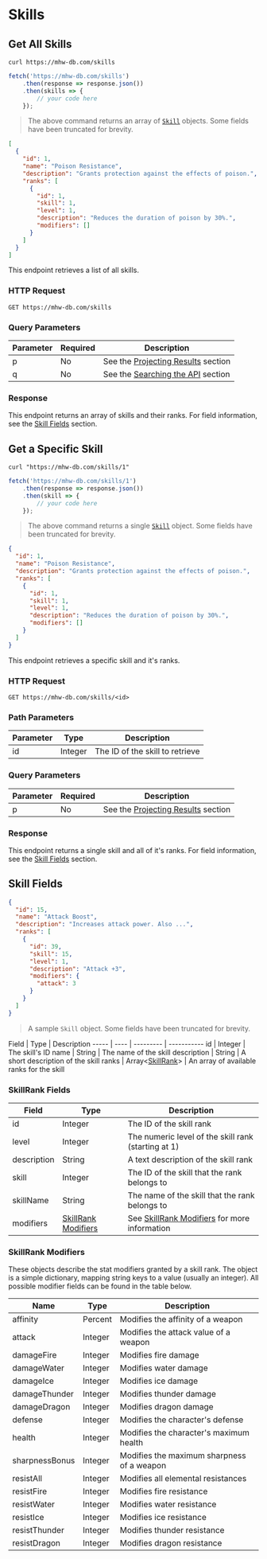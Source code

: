 # Skills
## Get All Skills
```shell
curl https://mhw-db.com/skills
```

```javascript
fetch('https://mhw-db.com/skills')
    .then(response => response.json())
    .then(skills => {
        // your code here
    });
```

> The above command returns an array of [`Skill`](#skill-fields) objects. Some fields have been truncated for brevity.

```json
[
  {
    "id": 1,
    "name": "Poison Resistance",
    "description": "Grants protection against the effects of poison.",
    "ranks": [
      {
        "id": 1,
        "skill": 1,
        "level": 1,
        "description": "Reduces the duration of poison by 30%.",
        "modifiers": []
      }
    ]
  }
]
```

This endpoint retrieves a list of all skills.

### HTTP Request
`GET https://mhw-db.com/skills`

### Query Parameters
Parameter | Required | Description
--------- | -------- | -----------
p | No | See the [Projecting Results](#projecting-results) section
q | No | See the [Searching the API](#searching-the-api) section

### Response
This endpoint returns an array of skills and their ranks. For field information, see the [Skill Fields](#skill-fields) section.

## Get a Specific Skill
```shell
curl "https://mhw-db.com/skills/1"
```

```javascript
fetch('https://mhw-db.com/skills/1')
    .then(response => response.json())
    .then(skill => {
        // your code here
    });
```

> The above command returns a single [`Skill`](#skill-fields) object. Some fields have been truncated for brevity.


```json
{
  "id": 1,
  "name": "Poison Resistance",
  "description": "Grants protection against the effects of poison.",
  "ranks": [
    {
      "id": 1,
      "skill": 1,
      "level": 1,
      "description": "Reduces the duration of poison by 30%.",
      "modifiers": []
    }
  ]
}
```

This endpoint retrieves a specific skill and it's ranks.

### HTTP Request
`GET https://mhw-db.com/skills/<id>`

### Path Parameters
Parameter | Type | Description
--------- | ---- | -----------
id | Integer | The ID of the skill to retrieve

### Query Parameters
Parameter | Required | Description
--------- | -------- | -----------
p | No | See the [Projecting Results](#projecting-results) section

### Response
This endpoint returns a single skill and all of it's ranks. For field information, see the [Skill Fields](#skill-fields) section.

## Skill Fields
```json
{
  "id": 15,
  "name": "Attack Boost",
  "description": "Increases attack power. Also ...",
  "ranks": [
    {
      "id": 39,
      "skill": 15,
      "level": 1,
      "description": "Attack +3",
      "modifiers": {
        "attack": 3
      }
    }
  ]
}
```

> A sample `Skill` object. Some fields have been truncated for brevity.

Field | Type | Description
----- | ---- | --------- | -----------
id | Integer | The skill's ID
name | String | The name of the skill
description | String | A short description of the skill
ranks | Array&lt;[SkillRank](#skillrank-fields)&gt; | An array of available ranks for the skill

### SkillRank Fields
Field | Type | Description
----- | ---- | -----------
id | Integer | The ID of the skill rank
level | Integer | The numeric level of the skill rank (starting at 1)
description | String | A text description of the skill rank
skill | Integer | The ID of the skill that the rank belongs to
skillName | String | The name of the skill that the rank belongs to
modifiers | [SkillRank Modifiers](#skillrank-modifiers) | See [SkillRank Modifiers](#skillrank-modifiers) for more information

### SkillRank Modifiers
These objects describe the stat modifiers granted by a skill rank. The object is a simple dictionary, mapping string keys
to a value (usually an integer). All possible modifier fields can be found in the table below.

Name | Type | Description
---- | ---- | -----------
affinity | Percent | Modifies the affinity of a weapon
attack | Integer | Modifies the attack value of a weapon
damageFire | Integer | Modifies fire damage
damageWater | Integer | Modifies water damage
damageIce | Integer | Modifies ice damage
damageThunder | Integer | Modifies thunder damage
damageDragon | Integer | Modifies dragon damage
defense | Integer | Modifies the character's defense
health | Integer | Modifies the character's maximum health
sharpnessBonus | Integer | Modifies the maximum sharpness of a weapon
resistAll | Integer | Modifies all elemental resistances
resistFire | Integer | Modifies fire resistance
resistWater | Integer | Modifies water resistance
resistIce | Integer | Modifies ice resistance
resistThunder | Integer | Modifies thunder resistance
resistDragon | Integer | Modifies dragon resistance